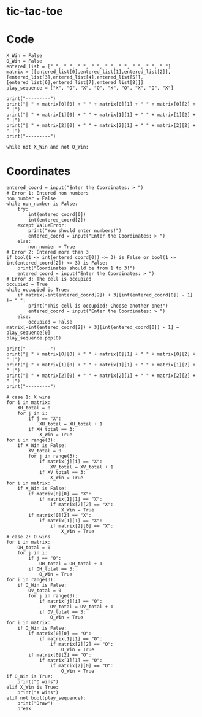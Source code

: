 # tic-tac-toe
# Code
    X_Win = False
    O_Win = False
    entered_list = [" ", " ", " ", " ", " ", " ", " ", " ", " "]
    matrix = [[entered_list[0],entered_list[1],entered_list[2]],[entered_list[3],entered_list[4],entered_list[5]],[entered_list[6],entered_list[7],entered_list[8]]]
    play_sequence = ["X", "O", "X", "O", "X", "O", "X", "O", "X"]

    print("---------")
    print("| " + matrix[0][0] + " " + matrix[0][1] + " " + matrix[0][2] + " |")
    print("| " + matrix[1][0] + " " + matrix[1][1] + " " + matrix[1][2] + " |")
    print("| " + matrix[2][0] + " " + matrix[2][1] + " " + matrix[2][2] + " |")
    print("---------")

    while not X_Win and not O_Win:
# Coordinates
    entered_coord = input("Enter the Coordinates: > ")
    # Error 1: Entered non numbers
    non_number = False
    while non_number is False:
        try:
            int(entered_coord[0])
            int(entered_coord[2])
        except ValueError:
            print("You should enter numbers!")
            entered_coord = input("Enter the Coordinates: > ")
        else:
            non_number = True
    # Error 2: Entered more than 3
    if bool(1 <= int(entered_coord[0]) <= 3) is False or bool(1 <= int(entered_coord[2]) <= 3) is False:
        print("Coordinates should be from 1 to 3!")
        entered_coord = input("Enter the Coordinates: > ")
    # Error 3: The cell is occupied
    occupied = True
    while occupied is True:
        if matrix[-int(entered_coord[2]) + 3][int(entered_coord[0]) - 1] != " ":
            print("This cell is occupied! Choose another one!")
            entered_coord = input("Enter the Coordinates: > ")
        else:
            occupied = False
    matrix[-int(entered_coord[2]) + 3][int(entered_coord[0]) - 1] = play_sequence[0]
    play_sequence.pop(0)

    print("---------")
    print("| " + matrix[0][0] + " " + matrix[0][1] + " " + matrix[0][2] + " |")
    print("| " + matrix[1][0] + " " + matrix[1][1] + " " + matrix[1][2] + " |")
    print("| " + matrix[2][0] + " " + matrix[2][1] + " " + matrix[2][2] + " |")
    print("---------")

    # case 1: X wins
    for i in matrix:
        XH_total = 0
        for j in i:
            if j == "X":
                XH_total = XH_total + 1
            if XH_total == 3:
                X_Win = True
    for i in range(3):
        if X_Win is False:
            XV_total = 0
            for j in range(3):
                if matrix[j][i] == "X":
                    XV_total = XV_total + 1
                if XV_total == 3:
                    X_Win = True
    for i in matrix:
        if X_Win is False:
            if matrix[0][0] == "X":
                if matrix[1][1] == "X":
                    if matrix[2][2] == "X":
                        X_Win = True
            if matrix[0][2] == "X":
                if matrix[1][1] == "X":
                    if matrix[2][0] == "X":
                        X_Win = True
    # case 2: O wins
    for i in matrix:
        OH_total = 0
        for j in i:
            if j == "O":
                OH_total = OH_total + 1
            if OH_total == 3:
                O_Win = True
    for i in range(3):
        if O_Win is False:
            OV_total = 0
            for j in range(3):
                if matrix[j][i] == "O":
                    OV_total = OV_total + 1
                if OV_total == 3:
                    O_Win = True
    for i in matrix:
        if O_Win is False:
            if matrix[0][0] == "O":
                if matrix[1][1] == "O":
                    if matrix[2][2] == "O":
                        O_Win = True
            if matrix[0][2] == "O":
                if matrix[1][1] == "O":
                    if matrix[2][0] == "O":
                        O_Win = True
    if O_Win is True:
        print("O wins")
    elif X_Win is True:
        print("X wins")
    elif not bool(play_sequence):
        print("Draw")
        break

